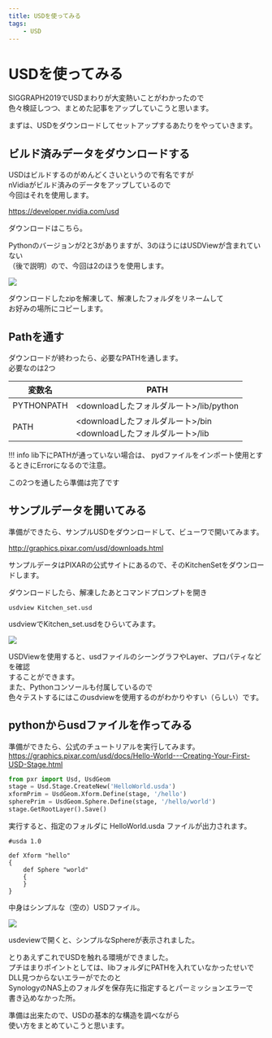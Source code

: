 ```yaml
---
title: USDを使ってみる
tags:
    - USD
---
```

# USDを使ってみる

SIGGRAPH2019でUSDまわりが大変熱いことがわかったので  
色々検証しつつ、まとめた記事をアップしていこうと思います。  
  
まずは、USDをダウンロードしてセットアップするあたりをやっていきます。  
  
## ビルド済みデータをダウンロードする

USDはビルドするのがめんどくさいというので有名ですが  
nVidiaがビルド済みのデータをアップしているので  
今回はそれを使用します。  
  
https://developer.nvidia.com/usd  
  
ダウンロードはこちら。  
  
Pythonのバージョンが2と3がありますが、3のほうにはUSDViewが含まれていない  
（後で説明）ので、今回は2のほうを使用します。  
  
![](https://gyazo.com/e8b0f432726a6d442d45c38bcae9a2a1.png)

ダウンロードしたzipを解凍して、解凍したフォルダをリネームして  
お好みの場所にコピーします。  

## Pathを通す

ダウンロードが終わったら、必要なPATHを通します。  
必要なのは2つ

| 変数名     | PATH                                                                   |
| ---------- | ---------------------------------------------------------------------- |
| PYTHONPATH | <downloadしたフォルダルート>/lib/python                                |
| PATH       | <downloadしたフォルダルート>/bin <br> <downloadしたフォルダルート>/lib |

!!! info 
    lib下にPATHが通っていない場合は、
    pydファイルをインポート使用とするときにErrorになるので注意。

この2つを通したら準備は完了です

## サンプルデータを開いてみる

準備ができたら、サンプルUSDをダウンロードして、ビューワで開いてみます。  
  
http://graphics.pixar.com/usd/downloads.html  
  
サンプルデータはPIXARの公式サイトにあるので、そのKitchenSetをダウンロードします。  
  
ダウンロードしたら、解凍したあとコマンドプロンプトを開き  
```batch
usdview Kitchen_set.usd
```
usdviewでKitchen_set.usdをひらいてみます。  
  
![](https://gyazo.com/85f886a67bcafe10082f3e1e178848eb.png)

USDViewを使用すると、usdファイルのシーングラフやLayer、プロパティなどを確認  
することができます。  
また、Pythonコンソールも付属しているので  
色々テストするにはこのusdviewを使用するのがわかりやすい（らしい）です。  
  
## pythonからusdファイルを作ってみる

準備ができたら、公式のチュートリアルを実行してみます。  
https://graphics.pixar.com/usd/docs/Hello-World---Creating-Your-First-USD-Stage.html  

```python
from pxr import Usd, UsdGeom
stage = Usd.Stage.CreateNew('HelloWorld.usda')
xformPrim = UsdGeom.Xform.Define(stage, '/hello')
spherePrim = UsdGeom.Sphere.Define(stage, '/hello/world')
stage.GetRootLayer().Save()
```

実行すると、指定のフォルダに HelloWorld.usda ファイルが出力されます。

```usd
#usda 1.0

def Xform "hello"
{
    def Sphere "world"
    {
    }
}
```
中身はシンプルな（空の）USDファイル。  

![](https://gyazo.com/56dcb8770dbbd7053dd164a261f19fbe.png)

usdeviewで開くと、シンプルなSphereが表示されました。  
  
とりあえずこれでUSDを触れる環境ができました。  
プチはまりポイントとしては、libフォルダにPATHを入れていなかったせいで  
DLL見つからないエラーがでたのと  
SynologyのNAS上のフォルダを保存先に指定するとパーミッションエラーで  
書き込めなかった所。  
  
準備は出来たので、USDの基本的な構造を調べながら  
使い方をまとめていこうと思います。